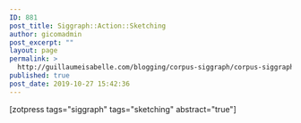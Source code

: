 ```yaml
---
ID: 881
post_title: Siggraph::Action::Sketching
author: gicomadmin
post_excerpt: ""
layout: page
permalink: >
  http://guillaumeisabelle.com/blogging/corpus-siggraph/corpus-siggraph-actionsteps/corpus-siggraph-action-sketching/
published: true
post_date: 2019-10-27 15:42:36
---
```

<!-- wp:shortcode --> [zotpress tags="siggraph" tags="sketching" abstract="true"] 

<!-- /wp:shortcode -->
